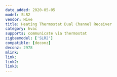 ```yaml
---
date_added: 2020-05-05
model: SLR2
vendor: Hive
title: Heating Thermostat Dual Channel Receiver
category: hvac
supports: communicate via thermostat
zigbeemodel: ['SLR2']
compatible: [deconz]
deconz: 2978
mlink: 
link: 
link2: 
link3: 
---
```

